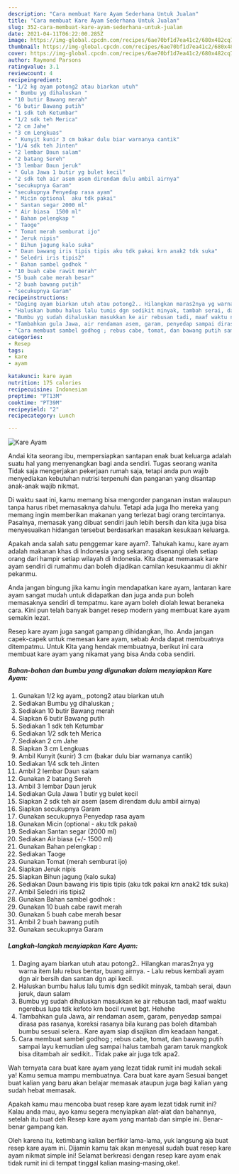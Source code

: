 ```yaml
---
description: "Cara membuat Kare Ayam Sederhana Untuk Jualan"
title: "Cara membuat Kare Ayam Sederhana Untuk Jualan"
slug: 352-cara-membuat-kare-ayam-sederhana-untuk-jualan
date: 2021-04-11T06:22:00.285Z
image: https://img-global.cpcdn.com/recipes/6ae70bf1d7ea41c2/680x482cq70/kare-ayam-foto-resep-utama.jpg
thumbnail: https://img-global.cpcdn.com/recipes/6ae70bf1d7ea41c2/680x482cq70/kare-ayam-foto-resep-utama.jpg
cover: https://img-global.cpcdn.com/recipes/6ae70bf1d7ea41c2/680x482cq70/kare-ayam-foto-resep-utama.jpg
author: Raymond Parsons
ratingvalue: 3.1
reviewcount: 4
recipeingredient:
- "1/2 kg ayam potong2 atau biarkan utuh"
- " Bumbu yg dihaluskan "
- "10 butir Bawang merah"
- "6 butir Bawang putih"
- "1 sdk teh Ketumbar"
- "1/2 sdk teh Merica"
- "2 cm Jahe"
- "3 cm Lengkuas"
- " Kunyit kunir 3 cm bakar dulu biar warnanya cantik"
- "1/4 sdk teh Jinten"
- "2 lembar Daun salam"
- "2 batang Sereh"
- "3 lembar Daun jeruk"
- " Gula Jawa 1 butir yg bulet kecil"
- "2 sdk teh air asem asem direndam dulu ambil airnya"
- "secukupnya Garam"
- "secukupnya Penyedap rasa ayam"
- " Micin optional  aku tdk pakai"
- " Santan segar 2000 ml"
- " Air biasa  1500 ml"
- " Bahan pelengkap "
- " Taoge"
- " Tomat merah semburat ijo"
- " Jeruk nipis"
- " Bihun jagung kalo suka"
- " Daun bawang iris tipis tipis aku tdk pakai krn anak2 tdk suka"
- " Seledri iris tipis2"
- " Bahan sambel godhok "
- "10 buah cabe rawit merah"
- "5 buah cabe merah besar"
- "2 buah bawang putih"
- "secukupnya Garam"
recipeinstructions:
- "Daging ayam biarkan utuh atau potong2.. Hilangkan maras2nya yg warna item lalu rebus bentar, buang airnya.  Lalu rebus kembali ayam dgn air bersih dan santan dgn api kecil."
- "Haluskan bumbu halus lalu tumis dgn sedikit minyak, tambah serai, daun jeruk, daun salam"
- "Bumbu yg sudah dihaluskan masukkan ke air rebusan tadi, maaf waktu ngerebus lupa tdk kefoto krn bocil ruwet bgt. Hehehe"
- "Tambahkan gula Jawa, air rendaman asem, garam, penyedap sampai dirasa pas rasanya, koreksi rasanya bila kurang pas boleh ditambah bumbu sesuai selera.. Kare ayam siap disajikan dlm keadaan hangat.."
- "Cara membuat sambel godhog ; rebus cabe, tomat, dan bawang putih sampai layu kemudian uleg sampai halus tambah garam taruk mangkok bisa ditambah air sedikit.. Tidak pake air juga tdk apa2."
categories:
- Resep
tags:
- kare
- ayam

katakunci: kare ayam 
nutrition: 175 calories
recipecuisine: Indonesian
preptime: "PT13M"
cooktime: "PT39M"
recipeyield: "2"
recipecategory: Lunch

---
```



![Kare Ayam](https://img-global.cpcdn.com/recipes/6ae70bf1d7ea41c2/680x482cq70/kare-ayam-foto-resep-utama.jpg)

Andai kita seorang ibu, mempersiapkan santapan enak buat keluarga adalah suatu hal yang menyenangkan bagi anda sendiri. Tugas seorang  wanita Tidak saja mengerjakan pekerjaan rumah saja, tetapi anda pun wajib menyediakan kebutuhan nutrisi terpenuhi dan panganan yang disantap anak-anak wajib nikmat.

Di waktu  saat ini, kamu memang bisa mengorder panganan instan walaupun tanpa harus ribet memasaknya dahulu. Tetapi ada juga lho mereka yang memang ingin memberikan makanan yang terlezat bagi orang tercintanya. Pasalnya, memasak yang dibuat sendiri jauh lebih bersih dan kita juga bisa menyesuaikan hidangan tersebut berdasarkan masakan kesukaan keluarga. 



Apakah anda salah satu penggemar kare ayam?. Tahukah kamu, kare ayam adalah makanan khas di Indonesia yang sekarang disenangi oleh setiap orang dari hampir setiap wilayah di Indonesia. Kita dapat memasak kare ayam sendiri di rumahmu dan boleh dijadikan camilan kesukaanmu di akhir pekanmu.

Anda jangan bingung jika kamu ingin mendapatkan kare ayam, lantaran kare ayam sangat mudah untuk didapatkan dan juga anda pun boleh memasaknya sendiri di tempatmu. kare ayam boleh diolah lewat beraneka cara. Kini pun telah banyak banget resep modern yang membuat kare ayam semakin lezat.

Resep kare ayam juga sangat gampang dihidangkan, lho. Anda jangan capek-capek untuk memesan kare ayam, sebab Anda dapat membuatnya ditempatmu. Untuk Kita yang hendak membuatnya, berikut ini cara membuat kare ayam yang nikamat yang bisa Anda coba sendiri.

<!--inarticleads1-->

##### Bahan-bahan dan bumbu yang digunakan dalam menyiapkan Kare Ayam:

1. Gunakan 1/2 kg ayam,, potong2 atau biarkan utuh
1. Sediakan  Bumbu yg dihaluskan ;
1. Sediakan 10 butir Bawang merah
1. Siapkan 6 butir Bawang putih
1. Sediakan 1 sdk teh Ketumbar
1. Sediakan 1/2 sdk teh Merica
1. Sediakan 2 cm Jahe
1. Siapkan 3 cm Lengkuas
1. Ambil  Kunyit (kunir) 3 cm (bakar dulu biar warnanya cantik)
1. Sediakan 1/4 sdk teh Jinten
1. Ambil 2 lembar Daun salam
1. Gunakan 2 batang Sereh
1. Ambil 3 lembar Daun jeruk
1. Sediakan  Gula Jawa 1 butir yg bulet kecil
1. Siapkan 2 sdk teh air asem (asem direndam dulu ambil airnya)
1. Siapkan secukupnya Garam
1. Gunakan secukupnya Penyedap rasa ayam
1. Gunakan  Micin (optional - aku tdk pakai)
1. Sediakan  Santan segar (2000 ml)
1. Sediakan  Air biasa (+/- 1500 ml)
1. Gunakan  Bahan pelengkap :
1. Sediakan  Taoge
1. Gunakan  Tomat (merah semburat ijo)
1. Siapkan  Jeruk nipis
1. Siapkan  Bihun jagung (kalo suka)
1. Sediakan  Daun bawang iris tipis tipis (aku tdk pakai krn anak2 tdk suka)
1. Ambil  Seledri iris tipis2
1. Gunakan  Bahan sambel godhok :
1. Gunakan 10 buah cabe rawit merah
1. Gunakan 5 buah cabe merah besar
1. Ambil 2 buah bawang putih
1. Gunakan secukupnya Garam




<!--inarticleads2-->

##### Langkah-langkah menyiapkan Kare Ayam:

1. Daging ayam biarkan utuh atau potong2.. Hilangkan maras2nya yg warna item lalu rebus bentar, buang airnya.  - Lalu rebus kembali ayam dgn air bersih dan santan dgn api kecil.
1. Haluskan bumbu halus lalu tumis dgn sedikit minyak, tambah serai, daun jeruk, daun salam
1. Bumbu yg sudah dihaluskan masukkan ke air rebusan tadi, maaf waktu ngerebus lupa tdk kefoto krn bocil ruwet bgt. Hehehe
1. Tambahkan gula Jawa, air rendaman asem, garam, penyedap sampai dirasa pas rasanya, koreksi rasanya bila kurang pas boleh ditambah bumbu sesuai selera.. Kare ayam siap disajikan dlm keadaan hangat..
1. Cara membuat sambel godhog ; rebus cabe, tomat, dan bawang putih sampai layu kemudian uleg sampai halus tambah garam taruk mangkok bisa ditambah air sedikit.. Tidak pake air juga tdk apa2.




Wah ternyata cara buat kare ayam yang lezat tidak rumit ini mudah sekali ya! Kamu semua mampu membuatnya. Cara buat kare ayam Sesuai banget buat kalian yang baru akan belajar memasak ataupun juga bagi kalian yang sudah hebat memasak.

Apakah kamu mau mencoba buat resep kare ayam lezat tidak rumit ini? Kalau anda mau, ayo kamu segera menyiapkan alat-alat dan bahannya, setelah itu buat deh Resep kare ayam yang mantab dan simple ini. Benar-benar gampang kan. 

Oleh karena itu, ketimbang kalian berfikir lama-lama, yuk langsung aja buat resep kare ayam ini. Dijamin kamu tak akan menyesal sudah buat resep kare ayam nikmat simple ini! Selamat berkreasi dengan resep kare ayam enak tidak rumit ini di tempat tinggal kalian masing-masing,oke!.

